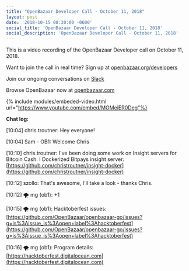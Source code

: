 ```yaml
---
title: "OpenBazaar Developer Call - October 11, 2018"
layout: post
date: '2018-10-15 08:30:00 -0600'
social_title: 'OpenBazaar Developer Call - October 11, 2018'
social_description: 'OpenBazaar Developer Call - October 11, 2018'
---
```


This is a video recording of the OpenBazaar Developer call on October 11, 2018. 

Want to join the call in real time? Sign up at [openbazaar.org/developers](https://openbazaar.org/developers)

Join our ongoing conversations on [Slack](https://openbazaar.org/slack)

Browse OpenBazaar now at [openbazaar.com](https://openbazaar.com)

{% include modules/embeded-video.html url="https://www.youtube.com/embed/MOMeiER0Deg"%}

**Chat log:**

[10:04] chris.troutner: Hey everyone!

[10:04] Sam - OB1: Welcome Chris

[10:10] chris.troutner: I've been doing some work on Insight servers for Bitcoin Cash. I Dockerized Bitpays insight server: [https://github.com/christroutner/insight-docker](https://github.com/christroutner/insight-docker)

[10:12] szollo: That's awesome, I'll take a look - thanks Chris.

[10:12] 🌪 mg (ob1): +1

[10:15] 🌪 mg (ob1): Hacktoberfest issues: [https://github.com/OpenBazaar/openbazaar-go/issues?g=is%3Aissue_is%3Aopen+label%3Ahacktoberfest](https://github.com/OpenBazaar/openbazaar-go/issues?g=is%3Aissue_is%3Aopen+label%3Ahacktoberfest)

[10:16] 🌪 mg (ob1): Program details: [https://hacktoberfest.digitalocean.com](https://hacktoberfest.digitalocean.com)
